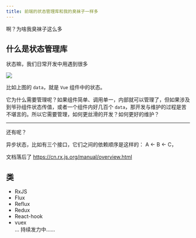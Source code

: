 ```yaml
---
title: 前端的状态管理库和我的臭袜子一样多
---
```

啊？为啥我臭袜子这么多  

## 什么是状态管理库  

状态嘛，我们日常开发中用遇到很多  

![](https://img1.dxycdn.com/2019/1213/204/3384877545081351243-2.png)

比如上图的 `data`，就是 `Vue` 组件中的状态。  

它为什么需要管理呢？如果组件简单、调用单一，内部就可以管理了，但如果涉及到爷孙组件状态传值，或者一个组件内好几百个 `data`，那开发与维护的过程是苦不堪言的。所以它需要管理，如何更丝滑的开发？如何更好的维护？  

---
还有呢？

异步状态，比如有三个接口，它们之间的依赖顺序是这样的： A <- B <- C，  

文档落后了
https://cn.rx.js.org/manual/overview.html

## 类
- RxJS  
- Flux
- Reflux
- Redux
- React-hook
- vuex  
... 持续发力中......
